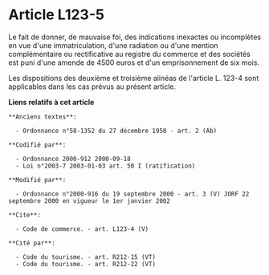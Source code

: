 # Article L123-5

Le fait de donner, de mauvaise foi, des indications inexactes ou incomplètes en vue d'une immatriculation, d'une radiation ou
d'une mention complémentaire ou rectificative au registre du commerce et des sociétés est puni d'une amende de 4500 euros et
d'un emprisonnement de six mois. 

Les dispositions des deuxième et troisième alinéas de l'article L. 123-4 sont applicables dans les cas prévus au présent
article.

**Liens relatifs à cet article**

	**Anciens textes**:

	  - Ordonnance n°58-1352 du 27 décembre 1958 - art. 2 (Ab)

	**Codifié par**:

	  - Ordonnance 2000-912 2000-09-18
	  - Loi n°2003-7 2003-01-03 art. 50 I (ratification)

	**Modifié par**:

	  - Ordonnance n°2000-916 du 19 septembre 2000 - art. 3 (V) JORF 22 septembre 2000 en vigueur le 1er janvier 2002

	**Cite**:

	  - Code de commerce. - art. L123-4 (V)

	**Cité par**:

	  - Code du tourisme. - art. R212-15 (VT)
	  - Code du tourisme. - art. R212-22 (VT)

